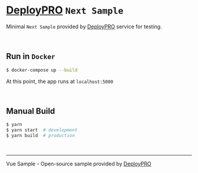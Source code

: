 # [DeployPRO](https://deploypro.dev/) `Next Sample` 

Minimal `Next Sample` provided by [DeployPRO](https://deploypro.dev/) service for testing.

<br />

## Run in `Docker`

```bash
$ docker-compose up --build
```
At this point, the app runs at `localhost:5000`

<br />

## Manual Build

```bash
$ yarn 
$ yarn start  # development
$ yarn build  # production
```

<br />

---
Vue Sample - Open-source sample provided by [DeployPRO](https://deploypro.dev/)
